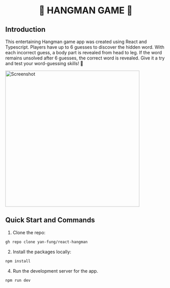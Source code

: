 <h1 align="center">
👾 HANGMAN GAME 👾
</h1>

## Introduction 
This entertaining Hangman game app was created using React and Typescript. Players have up to 6 guesses to discover the hidden word. With each incorrect guess, a body part is revealed from head to leg. If the word remains unsolved after 6 guesses, the correct word is revealed. Give it a try and test your word-guessing skills! 🚀 

<img width="420" height="425" alt="Screenshot" src="https://github.com/yan-fung/react-hangman/assets/106375522/b2d6d9ac-cb3b-454d-9c29-035e9f516c17">

## Quick Start and Commands

1. Clone the repo:

```bash
gh repo clone yan-fung/react-hangman
```

2. Install the packages locally:

```bash
npm install
```

4. Run the development server for the app.

```bash
npm run dev
```
